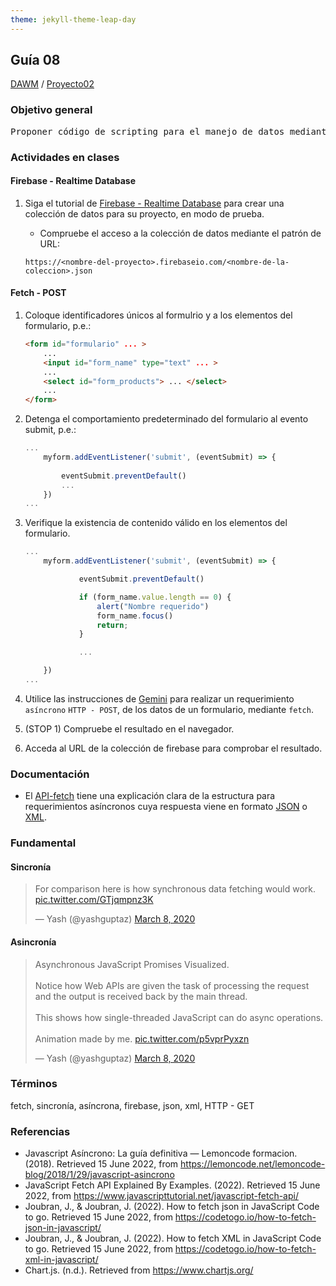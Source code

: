 ```yaml
---
theme: jekyll-theme-leap-day
---
```


## Guía 08

[DAWM](/DAWM/) / [Proyecto02](/DAWM/proyectos/2024/proyecto02)

<link href="styles/mystyle.css" rel="stylesheet" />

### Objetivo general

<pre class="purpose">
Proponer código de scripting para el manejo de datos mediante el desarrollo de una <i>landing page</i> funcional y atractiva utilizando una plantilla de Bootstrap para la adecuación a los requerimientos específicos.
</pre>

### Actividades en clases

#### Firebase - Realtime Database

1. Siga el tutorial de [Firebase - Realtime Database](/DAWM/tutoriales/firebase_realtime_database) para crear una colección de datos para su proyecto, en modo de prueba. 
	+ Compruebe el acceso a la colección de datos mediante el patrón de URL:

	```
	https://<nombre-del-proyecto>.firebaseio.com/<nombre-de-la-coleccion>.json
	```

#### Fetch - POST

1. Coloque identificadores únicos al formulrio y a los elementos del formulario, p.e.:

	```html
	<form id="formulario" ... >
		...
		<input id="form_name" type="text" ... >
		...
		<select id="form_products"> ... </select>
		...
	</form>	
	```

2. Detenga el comportamiento predeterminado del formulario al evento submit, p.e.:

	```javascript
	...
		myform.addEventListener('submit', (eventSubmit) => {
			
			eventSubmit.preventDefault() 
			...
		})
	...
	```

3. Verifique la existencia de contenido válido en los elementos del formulario.  

	```javascript
	...
		myform.addEventListener('submit', (eventSubmit) => {

		        eventSubmit.preventDefault()

		        if (form_name.value.length == 0) {
		            alert("Nombre requerido")
		            form_name.focus()
		            return;
		        }

		        ...

		})
	...
	```

4. Utilice las instrucciones de [Gemini](gemini/guia08-gemini01.pdf) para realizar un requerimiento `asíncrono` `HTTP - POST`, de los datos de un formulario, mediante `fetch`.
5. (STOP 1) Compruebe el resultado en el navegador.
6. Acceda al URL de la colección de firebase para comprobar el resultado.


### Documentación

* El [API-fetch](https://www.javascripttutorial.net/web-apis/javascript-fetch-api/) tiene una explicación clara de la estructura para requerimientos asíncronos cuya respuesta viene en formato [JSON](https://codetogo.io/how-to-fetch-json-in-javascript/) o [XML](https://codetogo.io/how-to-fetch-xml-in-javascript/).

### Fundamental

#### Sincronía

<blockquote class="twitter-tweet"><p lang="en" dir="ltr">For comparison here is how synchronous data fetching would work. <a href="https://t.co/GTjqmpnz3K">pic.twitter.com/GTjqmpnz3K</a></p>&mdash; Yash (@yashguptaz) <a href="https://twitter.com/yashguptaz/status/1236594518054469632?ref_src=twsrc%5Etfw">March 8, 2020</a></blockquote> <script async src="https://platform.twitter.com/widgets.js" charset="utf-8"></script>

#### Asincronía

<blockquote class="twitter-tweet"><p lang="en" dir="ltr">Asynchronous JavaScript Promises Visualized.<br><br>Notice how Web APIs are given the task of processing the request and the output is received back by the main thread.<br><br>This shows how single-threaded JavaScript can do async operations.<br><br>Animation made by me. <a href="https://t.co/p5vprPyxzn">pic.twitter.com/p5vprPyxzn</a></p>&mdash; Yash (@yashguptaz) <a href="https://twitter.com/yashguptaz/status/1236586576722812928?ref_src=twsrc%5Etfw">March 8, 2020</a></blockquote> <script async src="https://platform.twitter.com/widgets.js" charset="utf-8"></script>

### Términos

fetch, sincronía, asíncrona, firebase, json, xml, HTTP - GET

### Referencias

* Javascript Asíncrono: La guía definitiva — Lemoncode formacion. (2018). Retrieved 15 June 2022, from https://lemoncode.net/lemoncode-blog/2018/1/29/javascript-asincrono
* JavaScript Fetch API Explained By Examples. (2022). Retrieved 15 June 2022, from https://www.javascripttutorial.net/javascript-fetch-api/
* Joubran, J., & Joubran, J. (2022). How to fetch json in JavaScript Code to go. Retrieved 15 June 2022, from https://codetogo.io/how-to-fetch-json-in-javascript/
* Joubran, J., & Joubran, J. (2022). How to fetch XML in JavaScript Code to go. Retrieved 15 June 2022, from https://codetogo.io/how-to-fetch-xml-in-javascript/
* Chart.js. (n.d.). Retrieved from https://www.chartjs.org/